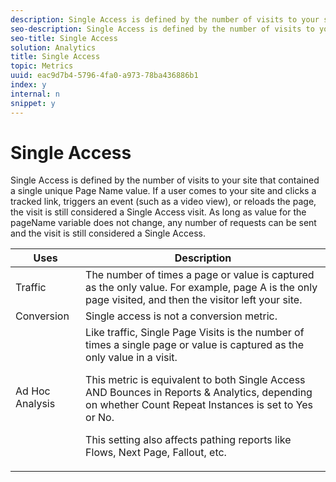 ```yaml
---
description: Single Access is defined by the number of visits to your site that contained a single unique Page Name value. If a user comes to your site and clicks a tracked link, triggers an event (such as a video view), or reloads the page, the visit is still considered a Single Access visit. As long as value for the pageName variable does not change, any number of requests can be sent and the visit is still considered a Single Access.
seo-description: Single Access is defined by the number of visits to your site that contained a single unique Page Name value. If a user comes to your site and clicks a tracked link, triggers an event (such as a video view), or reloads the page, the visit is still considered a Single Access visit. As long as value for the pageName variable does not change, any number of requests can be sent and the visit is still considered a Single Access.
seo-title: Single Access
solution: Analytics
title: Single Access
topic: Metrics
uuid: eac9d7b4-5796-4fa0-a973-78ba436886b1
index: y
internal: n
snippet: y
---
```


# Single Access

Single Access is defined by the number of visits to your site that contained a single unique Page Name value. If a user comes to your site and clicks a tracked link, triggers an event (such as a video view), or reloads the page, the visit is still considered a Single Access visit. As long as value for the pageName variable does not change, any number of requests can be sent and the visit is still considered a Single Access.

<table id="table_00B26B47AA724D808F4C337750D7C9C7"> 
 <thead> 
  <tr> 
   <th colname="col1" class="entry"> Uses </th> 
   <th colname="col2" class="entry"> Description </th> 
  </tr> 
 </thead>
 <tbody> 
  <tr> 
   <td colname="col1"> Traffic </td> 
   <td colname="col2"> The number of times a page or value is captured as the only value. For example, page A is the only page visited, and then the visitor left your site. </td> 
  </tr> 
  <tr> 
   <td colname="col1"> Conversion </td> 
   <td colname="col2"> Single access is not a conversion metric. </td> 
  </tr> 
  <tr> 
   <td colname="col1"> Ad Hoc Analysis </td> 
   <td colname="col2">Like traffic, <span class="wintitle"> Single Page Visits</span> is the number of times a single page or value is captured as the only value in a visit. <p>This metric is equivalent to both <span class="wintitle"> Single Access</span> AND <span class="wintitle"> Bounces</span> in Reports &amp; Analytics, depending on whether<span class="wintitle"> Count Repeat Instances</span> is set to Yes or No. </p> <p>This setting also affects pathing reports like Flows, Next Page, Fallout, etc. </p> </td> 
  </tr> 
 </tbody> 
</table>


